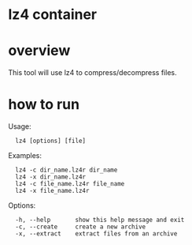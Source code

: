 lz4 container
===============

overview
========
This tool will use lz4 to compress/decompress files.


how to run
==========
Usage: 
```
  lz4 [options] [file]
```

Examples:
```
  lz4 -c dir_name.lz4r dir_name  
  lz4 -x dir_name.lz4r          
  lz4 -c file_name.lz4r file_name
  lz4 -x file_name.lz4r
```

Options:
```
  -h, --help       show this help message and exit
  -c, --create     create a new archive
  -x, --extract    extract files from an archive
```
